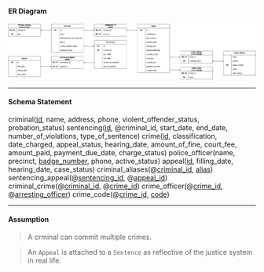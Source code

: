 #### ER Diagram

![ms1_erd](./ERD.png)

---

#### Schema Statement

criminal(<u>id</u>, name, address, phone, violent_offender_status, probation_status)
sentencing(<u>id</u>, @criminal_id, start_date, end_date, number_of_violations, type_of_sentence)
crime(<u>id</u>, classification, date_charged, appeal_status, hearing_date, amount_of_fine,
		court_fee, amount_paid, payment_due_date, charge_status)
police_officer(name, precinct, <u>badge_number</u>, phone, active_status)
appeal(<u>id</u>, filling_date, hearing_date, case_status)
criminal_aliases(@<u>criminal_id</u>, <u>alias</u>)
sentencing_appeal(@<u>sentencing_id</u>, @<u>appeal_id</u>)
criminal_crime(@<u>criminal_id</u>, @<u>crime_id</u>)
crime_officer(@<u>crime_id</u>, @<u>arresting_officer</u>)
crime_code(@<u>crime_id</u>, <u>code</u>)

---

#### Assumption

> A crminal can commit multiple crimes.

> An `Appeal` is attached to a `Sentence` as reflective of the justice system in real life.